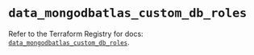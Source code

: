 # `data_mongodbatlas_custom_db_roles`

Refer to the Terraform Registry for docs: [`data_mongodbatlas_custom_db_roles`](https://registry.terraform.io/providers/mongodb/mongodbatlas/1.18.0/docs/data-sources/custom_db_roles).
